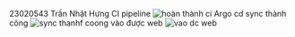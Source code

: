 23020543 Trần Nhật Hưng
CI pipeline
![hoàn thành ci](https://github.com/user-attachments/assets/da840f32-f2a8-4d41-a54e-5069dc85feb5)
Argo cd
sync thành công
![sync thanhf coong](https://github.com/user-attachments/assets/f7b35f0e-91a3-44bc-8e1b-dbee644fbc0d)
vào được web
![vao dc web](https://github.com/user-attachments/assets/05dbace0-c8eb-473c-b780-14a0d7d3402a)
